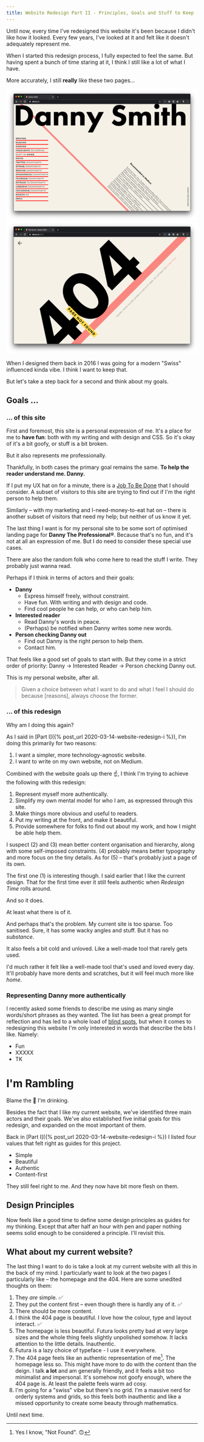 ```yaml
---
title: Website Redesign Part II - Principles, Goals and Stuff to Keep
---
```


Until now, every time I've redesigned this website it's been because I didn't like how it looked. Every few years, I've looked at it and felt like it doesn't adequately represent me.

When I started this redesign process, I fully expected to feel the same. But having spent a bunch of time staring at it, I think I still like a lot of what I have.

More accurately, I still **really** like these two pages...

![](/uploads/2020-03-17-dasmith1.png)
![](/uploads/2020-03-17-dasmith2.png)

When I designed them back in 2016 I was going for a modern "Swiss" influenced kinda vibe. I think I want to keep that.

But let's take a step back for a second and think about my goals.

## Goals ...

### ... of this site

First and foremost, this site is a personal expression of me. It's a place for me to **have fun**: both with my writing and with design and CSS. So it's okay of it's a bit goofy, or stuff is a bit broken.

But it also represents me professionally.

Thankfully, in both cases the primary goal remains the same. **To help the reader understand me. Danny.**

If I put my UX hat on for a minute, there is a [Job To Be Done](https://jtbd.info/) that I should consider. A subset of visitors to this site are trying to find out if I'm the right person to help them.

Similarly – with my marketing and I-need-money-to-eat hat on – there is another subset of visitors that need my help; but neither of us know it yet.

The last thing I want is for my personal site to be some sort of optimised landing page for **Danny The Professional&reg;**. Because that's no fun, and it's not at all an expression of me. But I do need to consider these special use cases.

There are also the random folk who come here to read the stuff I write. They probably just wanna read.

Perhaps if I think in terms of actors and their goals:

* **Danny**
    * Express himself freely, without constraint.
    * Have fun. With writing and with design and code.
    * Find cool people he can help, or who can help him.
* **Interested reader**
    * Read Danny's words in peace.
    * (Perhaps) be notified when Danny writes some new words.
* **Person checking Danny out**
    * Find out Danny is the right person to help them.
    * Contact him.

That feels like a good set of goals to start with. But they come in a strict order of priority: Danny &rarr; Interested Reader &rarr; Person checking Danny out.

This is my personal website, after all.

> Given a choice between what I want to do and what I feel I should do because [reasons], always choose the former.

### ... of this redesign

Why am I doing this again?

As I said in [Part I]({% post_url 2020-03-14-website-redesign-i %}), I'm doing this primarily for two reasons:

1. I want a simpler, more technology-agnostic website.
2. I want to write on my own website, not on Medium.

Combined with the website goals up there ☝️, I think I'm trying to achieve the following with this redesign:

1. Represent myself more authentically.
2. Simplify my own mental model for who I am, as expressed through this site.
3. Make things more obvious and useful to readers.
4. Put my writing at the front, and make it beautiful.
5. Provide somewhere for folks to find out about my work, and how I might be able help them.


I suspect (2) and (3) mean better content organisation and hierarchy, along with some self-imposed constraints. (4) probably means better typography and more focus on the tiny details. As for (5) – that's probably just a page of its own.

The first one (1) is interesting though. I said earlier that I like the current design. That for the first time ever it still feels authentic when *Redesign Time* rolls around.

And so it does. 

At least what there is of it.

And perhaps that's the problem. My current site is too sparse. Too sanitised. Sure, it has some wacky angles and stuff. But it has no *substance*. 

It also feels a bit cold and unloved. Like a well-made tool that rarely gets used.

I'd much rather it felt like a well-made tool that's used and loved every day. It'll probably have more dents and scratches, but it will feel much more like *home*.

### Representing Danny more authentically

I recently asked some friends to describe me using as many single words/short phrases as they wanted. The list has been a great prompt for reflection and has led to a whole load of [blind spots](https://www.habitsforwellbeing.com/whats-your-blindspot/), but when it comes to redesigning this website I'm only interested in words that describe the bits I like. Namely:

* Fun
* XXXXX
* TK


# I'm Rambling

Blame the 🍷 I'm drinking.

Besides the fact that I like my current website, we've identified three main actors and their goals. We've also established five initial goals for this redesign, and expanded on the most important of them.

Back in [Part I]({% post_url 2020-03-14-website-redesign-i %}) I listed four values that felt right as guides for this project.

* Simple
* Beautiful
* Authentic
* Content-first

They still feel right to me. And they now have bit more flesh on them.

## Design Principles

Now feels like a good time to define some design principles as guides for my thinking. Except that after half an hour with pen and paper nothing seems solid enough to be considered a principle. I'll revisit this.



## What about my current website?

The last thing I want to do is take a look at my current website with all this in the back of my mind. I particularly want to look at the two pages I particularly like – the homepage and the 404. Here are some unedited thoughts on them:

1. They *are* simple. ✅
2. They put the content first – even though there is hardly any of it. ✅
3. There should be more content.
2. I think the 404 page is beautiful. I love how the colour, type and layout interact. ✅
3. The homepage is less beautiful. Futura looks pretty bad at very large sizes and the whole thing feels slightly unpolished somehow. It lacks attention to the little details. Inauthentic.
4. Futura is a lazy choice of typeface - I use it everywhere.
5. The 404 page feels like an authentic representation of me[^1]. The homepage less so. This might have more to do with the content than the deign. I talk **a lot** and am generally friendly, and it feels a bit too minimalist and impersonal. It's somehow not goofy enough, where the 404 page is. At least the palette feels warm ad cosy.
6. I'm going for a "swiss" vibe but there's no grid. I'm a massive nerd for orderly systems and grids, so this feels both inauthentic and like a missed opportunity to create some beauty through mathematics.

Until next time.


[^1]: Yes I know, "Not Found". 🙃
